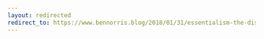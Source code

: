 ```yaml
---
layout: redirected
redirect_to: https://www.bennorris.blog/2018/01/31/essentialism-the-disciplined.html
---
```

